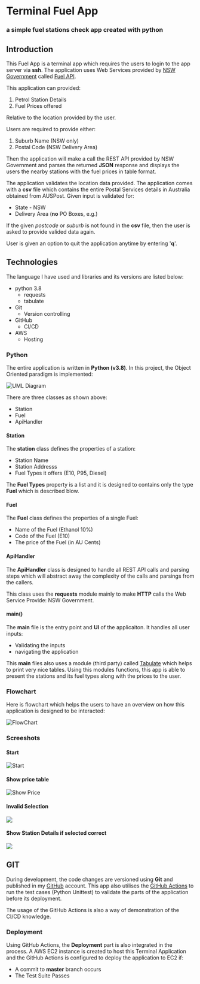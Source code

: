 # Terminal Fuel App

### a simple fuel stations check app created with python



## Introduction

This Fuel App is a terminal app which requires the users to login to the app server via **ssh**. The application uses Web Services provided by [NSW Government](https://api.nsw.gov.au/Product/Index/22) called [Fuel API](https://api.nsw.gov.au/Product/Index/22). 

This application can provided:

1. Petrol Station Details
2. Fuel Prices offered

Relative to the location provided by the user. 

Users are required to provide either:

1. Suburb Name (NSW only)
2. Postal Code (NSW Delivery Area)

Then the application will make a call the REST API provided by NSW Government and parses the returned **JSON** response and displays the users the nearby stations with the fuel prices in table format.



The application validates the location data provided. The application comes with a **csv** file which contains the entire Postal Services details in Australia obtained from AUSPost. Given input is validated for:

- State - NSW
- Delivery Area (**no** PO Boxes, e.g.)

If the given _postcode_ or _suburb_ is not found in the **csv** file, then the user is asked to provide valided data again.

User is given an option to quit the application anytime by entering '**q**'. 





## Technologies

The language I have used and libraries and its versions are listed below:

- python 3.8
  - requests
  - tabulate
- Git
  - Version controlling
- GitHub
  - CI/CD
- AWS 
  - Hosting



### Python

The entire application is written in **Python (v3.8)**. In this project, the Object Oriented paradigm is implemented:



![UML Diagram](./docs/fuelApp_diagram.png)



There are three classes as shown above:

- Station
- Fuel
- ApiHandler

#### Station

The **station** class defines the properties of a station:

- Station Name
- Station Addresss
- Fuel Types it offers (E10, P95, Diesel)

The **Fuel Types** property is a list and it is designed to contains only the type **Fuel** which is described blow.

#### Fuel

The **Fuel** class defines the properties of a single Fuel:

- Name of the Fuel (Ethanol 10%)
- Code of the Fuel (E10)
- The price of the Fuel (in AU Cents)

#### ApiHandler

The **ApiHandler** class is designed to handle all REST API calls and parsing steps which will abstract away the complexity of the calls and parsings from the callers. 

This class uses the **requests** module mainly to make **HTTP** calls the Web Service Provide: NSW Government.

#### main()

The **main** file is the entry point and **UI** of the applicaiton. It handles all user inputs:

-  Validating the inputs
- navigating the application

This **main** files also uses a module (third party) called [Tabulate](https://pypi.org/project/tabulate/) which helps to print very nice tables. Using this modules functions, this app is able to present the stations and its fuel types along with the prices to the user. 

### Flowchart

Here is flowchart which helps the users to have an overview on how this application is designed to be interacted:

![FlowChart](./docs/fuel_flowchart.png)

### Screeshots

#### Start

![Start](./docs/fuel_start.png)



#### Show price table

![Show Price](./docs/show_prices_table.png)

#### Invalid Selection

![](./docs/station_select_invalid.png)

#### Show Station Details if selected correct

![](./docs/f_fuelDetails.png)



## GIT

During development, the code changes are versioned using **Git** and published in my [GitHub](https://github.com/habibah-adam/fuel_app) account. This app also utilises the [GitHub Actions](https://docs.github.com/en/free-pro-team@latest/actions) to run the test cases (Python Unittest) to validate the parts of the application before its deployment. 

The usage of the GitHub Actions is also a way of demonstration of the CI/CD knowledge. 

### Deployment

Using GitHub Actions, the **Deployment** part is also integrated in the process. A AWS EC2 instance is created to host this Terminal Application and the GitHub Actions is configured to deploy the application to EC2 if:

- A commit to **master** branch occurs
- The Test Suite Passes 





